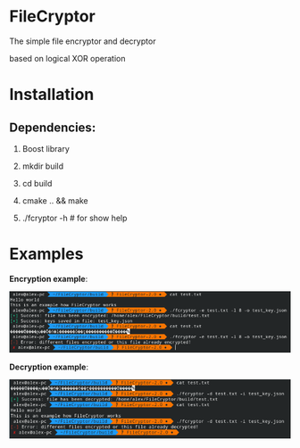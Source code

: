 # FileCryptor

The simple file encryptor and decryptor

based on logical XOR operation

# Installation

## Dependencies:
1. Boost library

1. mkdir build

1. cd build

1. cmake .. && make

1. ./fcryptor -h # for show help

# Examples

**Encryption example**:

![Alt text](img/encryption_example.png)

**Decryption example**:

![Alt text](img/decryption_example.png)
